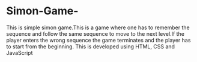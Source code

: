 # Simon-Game-

This is simple simon game.This is a game where one has to remember the sequence and follow the same sequence to move to the next level.If the player enters the wrong sequence the game terminates and the player has to start from the beginning.
This is developed using HTML, CSS and JavaScript 
